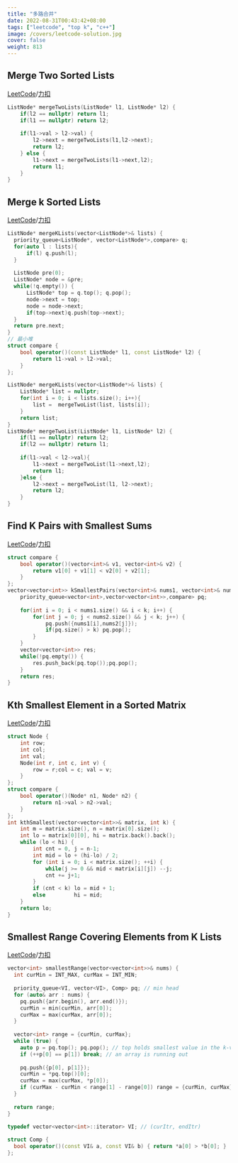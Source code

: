 ```yaml
---
title: "多路合并"
date: 2022-08-31T00:43:42+08:00
tags: ["leetcode", "top k", "c++"]
image: /covers/leetcode-solution.jpg
cover: false
weight: 813
---
```


## Merge Two Sorted Lists
[LeetCode](https://leetcode.com/problems/merge-two-sorted-lists)/[力扣](https://leetcode-cn.com/problems/merge-two-sorted-lists)

```cpp
ListNode* mergeTwoLists(ListNode* l1, ListNode* l2) {
    if(l2 == nullptr) return l1;
    if(l1 == nullptr) return l2;
    
    if(l1->val > l2->val) {
        l2->next = mergeTwoLists(l1,l2->next);
        return l2;
    } else {
        l1->next = mergeTwoLists(l1->next,l2);
        return l1;
    }
}
```

## Merge k Sorted Lists
[LeetCode](https://leetcode.com/problems/merge-k-sorted-lists)/[力扣](https://leetcode-cn.com/problems/merge-k-sorted-lists)


```cpp
ListNode* mergeKLists(vector<ListNode*>& lists) {
  priority_queue<ListNode*, vector<ListNode*>,compare> q;
  for(auto l : lists){
      if(l) q.push(l);
  }
  
  ListNode pre(0);
  ListNode* node = &pre;
  while(!q.empty()) {
      ListNode* top = q.top(); q.pop();
      node->next = top;
      node = node->next;
      if(top->next)q.push(top->next);
  }
  return pre.next;
}
// 最小堆
struct compare {
    bool operator()(const ListNode* l1, const ListNode* l2) {
        return l1->val > l2->val;
    }
};
```

```cpp
ListNode* mergeKLists(vector<ListNode*>& lists) {
    ListNode* list = nullptr;
    for(int i = 0; i < lists.size(); i++){
        list =  mergeTwoList(list, lists[i]);
    }
    return list;
}
ListNode* mergeTwoList(ListNode* l1, ListNode* l2) {
    if(l1 == nullptr) return l2;
    if(l2 == nullptr) return l1;
    
    if(l1->val < l2->val){
        l1->next = mergeTwoList(l1->next,l2);
        return l1;
    }else {
        l2->next = mergeTwoList(l1, l2->next);
        return l2;
    }
}
```

## Find K Pairs with Smallest Sums
[LeetCode](https://leetcode.com/problems/find-k-pairs-with-smallest-sums)/[力扣](https://leetcode-cn.com/problems/find-k-pairs-with-smallest-sums)

```cpp
struct compare {
    bool operator()(vector<int>& v1, vector<int>& v2) {
        return v1[0] + v1[1] < v2[0] + v2[1];
    }  
};
vector<vector<int>> kSmallestPairs(vector<int>& nums1, vector<int>& nums2, int k) {
    priority_queue<vector<int>,vector<vector<int>>,compare> pq;
    
    for(int i = 0; i < nums1.size() && i < k; i++) {
        for(int j = 0; j < nums2.size() && j < k; j++) {
            pq.push({nums1[i],nums2[j]});
            if(pq.size() > k) pq.pop();
        }
    }
    vector<vector<int>> res;
    while(!pq.empty()) {
        res.push_back(pq.top());pq.pop();
    }
    return res;
}
```

## Kth Smallest Element in a Sorted Matrix
[LeetCode](https://leetcode.com/problems/kth-smallest-element-in-a-sorted-matrix)/[力扣](https://leetcode-cn.com/problems/kth-smallest-element-in-a-sorted-matrix)

```cpp
struct Node {
    int row;
    int col;
    int val;
    Node(int r, int c, int v) {
        row = r;col = c; val = v;
    }
};
struct compare {
    bool operator()(Node* n1, Node* n2) {
        return n1->val > n2->val;
    }  
};
int kthSmallest(vector<vector<int>>& matrix, int k) {
    int m = matrix.size(), n = matrix[0].size();
    int lo = matrix[0][0], hi = matrix.back().back();
    while (lo < hi) {
        int cnt = 0, j = n-1;
        int mid = lo + (hi-lo) / 2;
        for (int i = 0; i < matrix.size(); ++i) {
            while(j >= 0 && mid < matrix[i][j]) --j;
            cnt += j+1;
        }
        if (cnt < k) lo = mid + 1;
        else         hi = mid;
    }
    return lo;
}  
```

## Smallest Range Covering Elements from K Lists
[LeetCode](https://leetcode.com/problems/smallest-range-covering-elements-from-k-lists)/[力扣](https://leetcode-cn.com/problems/smallest-range-covering-elements-from-k-lists)


```cpp
vector<int> smallestRange(vector<vector<int>>& nums) {
  int curMin = INT_MAX, curMax = INT_MIN;
  
  priority_queue<VI, vector<VI>, Comp> pq; // min head
  for (auto& arr : nums) {
    pq.push({arr.begin(), arr.end()});
    curMin = min(curMin, arr[0]);
    curMax = max(curMax, arr[0]);
  }
  
  vector<int> range = {curMin, curMax};
  while (true) {
    auto p = pq.top(); pq.pop(); // top holds smallest value in the k-value collection, and try to replace it with next larger one
    if (++p[0] == p[1]) break; // an array is running out
    
    pq.push({p[0], p[1]});
    curMin = *pq.top()[0];
    curMax = max(curMax, *p[0]);
    if (curMax - curMin < range[1] - range[0]) range = {curMin, curMax};
  }
  
  return range;
}
  
typedef vector<vector<int>::iterator> VI; // (curItr, endItr)

struct Comp { 
  bool operator()(const VI& a, const VI& b) { return *a[0] > *b[0]; }
};
```